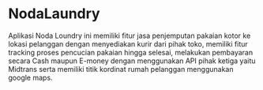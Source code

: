 # NodaLaundry
Aplikasi Noda Loundry ini memiliki fitur jasa penjemputan pakaian kotor ke lokasi pelanggan dengan menyediakan kurir dari pihak toko, memiliki fitur tracking proses pencucian pakaian hingga selesai, melakukan pembayaran secara Cash maupun E-money dengan menggunakan API pihak ketiga yaitu Midtrans serta memiliki titik kordinat rumah pelanggan menggunakan google maps.
